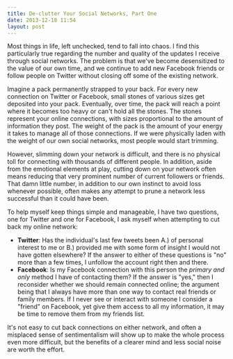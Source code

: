```yaml
---
title: De-clutter Your Social Networks, Part One
date: 2013-12-18 11:54
layout: post
---
```

Most things in life, left unchecked, tend to fall into chaos. I find this particularly true regarding the number and quality of the updates I receive through social networks.  The problem is that we've become desensitized to the value of our own time, and we continue to add new Facebook friends or follow people on Twitter without closing off some of the existing network.

Imagine a pack permanently strapped to your back. For every new connection on Twitter or Facebook, small stones of various sizes get deposited into your pack. Eventually, over time, the pack will reach a point where it becomes too heavy or can't hold all the stones. The stones represent your online connections, with sizes proportional to the amount of information they post. The weight of the pack is the amount of your energy it takes to manage all of those connections. If we were physically laden with the weight of our own social networks, most people would start trimming.

However, slimming down your network is difficult, and there is no physical toll for connecting with thousands of different people. In addition, aside from the emotional elements at play, cutting down on your network often means reducing that very prominent number of current followers or friends. That damn little number, in addition to our own instinct to avoid loss whenever possible, often makes any attempt to prune a network less successful than it could have been.

To help myself keep things simple and manageable, I have two questions, one for Twitter and one for Facebook, I ask myself when attempting to cut back my online network:

- **Twitter**: Has the individual's last few tweets been A.) of personal interest to me or B.) provided me with some form of insight I would not have gotten elsewhere? If the answer to either of these questions is "no" more than a few times, I unfollow the account right then and there.
- **Facebook**: Is my Facebook connection with this person the *primary and only* method I have of contacting them? If the answer is "yes," then I reconsider whether we should remain connected online; the argument being that I always have more than one way to contact real friends or family members. If I never see or interact with someone I consider a "friend" on Facebook, yet give them access to all my information, it may be time to remove them from my friends list.

It's not easy to cut back connections on either network, and often a misplaced sense of sentimentalism will show up to make the whole process even more difficult, but the benefits of a clearer mind and less social noise are worth the effort.

